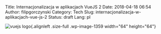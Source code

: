 Title: Internacjonalizacja w aplikacjach VueJS 2
Date: 2018-04-18 06:54
Author: filipgorczynski
Category: Tech
Slug: internacjonalizacja-w-aplikacjach-vue-js-2
Status: draft
Lang: pl

![vuejs logo](https://filipgorczynski.files.wordpress.com/2017/11/vuejs_logo-e1519284315108.png){.alignleft .size-full .wp-image-1359 width="64" height="64"}

